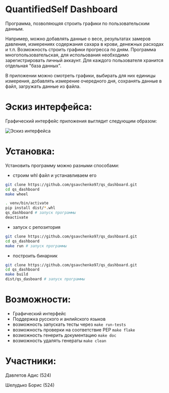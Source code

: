 # QuantifiedSelf Dashboard

Программа, позволяющяя строить графики по пользовательским данным.

Например, можно добавлять данные о весе, результатах замеров давления, измерениях содержания сахара в крови,
денежных расходах и т.п. Возможность строить графики прогресса по дням.
Программа многопользовательская, для испольования необходимо зарегистрировать личный аккаунт.
Для каждого пользователя хранится отдельная "база данных".

В приложении можно смотреть графики, выбирать для них единицы измерения, добавлять измерение очередного дня,
сохранять данные в файл, загружать данные из файла.

# Эскиз интерфейса:
Графический интерфейс приложения выглядит следующим образом:

![Эскиз интерфейса](https://github.com/gsavchenko97/qs_dashboard/blob/master/qs_dashboard_gui.png)


# Установка:
Установить программу можно разными способами:
+ строим whl файл и устанавливаем его
```bash
git clone https://github.com/gsavchenko97/qs_dashboard.git
cd qs_dashboard
make wheel

. venv/bin/activate
pip install dist/*.whl
qs_dashboard # запуск программы
deactivate

```

+ запуск с репозитория
```bash
git clone https://github.com/gsavchenko97/qs_dashboard.git
cd qs_dashboard
make run # запуск программы
```

+ построить бинарник
```bash
git clone https://github.com/gsavchenko97/qs_dashboard.git
cd qs_dashboard
make build
dist/qs_dasboard # запуск программы
```

# Возможности:
+ Графический интерфейс
+ Поддержка русского и анлийского языков
+ возможность запускать тесты через ```make run-tests```
+ возможность проверки на соответствие PEP ```make flake```
+ возможность генерить документацию ```make doc```
+ возможность удалять генераты ```make clean```

# Участники:
Давлетов Адис (524)

Шелудько Борис (524)
